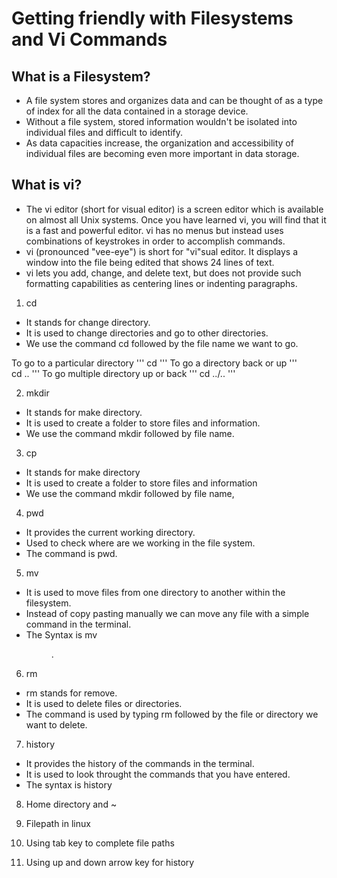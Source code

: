 # Getting friendly with Filesystems and Vi Commands



## What is a Filesystem?

* A file system stores and organizes data and can be thought of as a type of index for all the data contained in a storage device.
* Without a file system, stored information wouldn't be isolated into individual files and difficult to identify.
* As data capacities increase, the organization and accessibility of individual files are becoming even more important in data storage.

## What is vi?
* The vi editor (short for visual editor) is a screen editor which is available on almost all Unix systems. Once you have learned vi, you will find that it is a fast and powerful editor. vi has no menus but instead uses combinations of keystrokes in order to accomplish commands. 
* vi (pronounced "vee-eye") is short for "vi"sual editor. It displays a window into the file being edited that shows 24 lines of text.
* vi lets you add, change, and delete text, but does not provide such formatting capabilities as centering lines or indenting paragraphs.



1. cd

* It stands for change directory. 
* It is used to change directories and go to other directories.
* We use the command cd followed by the file name we want to go.

To go to a particular directory
'''
cd <directoryname>
'''
To go a directory back or up
'''  
cd ..
'''
To go multiple directory up or back
'''
cd ../..
'''

2. mkdir

* It stands for make directory.
* It is used to create a folder to store files and information. 
* We use the command mkdir followed by file name.

3. cp 
* It stands for make directory
* It is used to create a folder to store files and information 
* We use the command mkdir followed by file name, 


4. pwd 
* It provides the current working directory. 
* Used to check where are we working in the file system. 
* The command is pwd.


5. mv  
* It is used to move files from one directory to another within the filesystem. 
* Instead of copy pasting manually we can move any file with a simple command in the terminal. 
* The Syntax is mv <filename> <dir>.



6. rm  
* rm stands for remove. 
* It is used to delete files or directories.  
* The command is used by typing rm followed by the file or directory we want to delete. 



7. history 
* It provides the history of the commands in the terminal. 
* It is used to look throught the commands that you have entered. 
* The syntax is history



8. Home directory and ~


9. Filepath in linux


10. Using tab key to complete file paths


11. Using up and down arrow key for history
